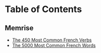 # Table of Contents

## Memrise

- [The 450 Most Common French Verbs](./memrise/450-most-common-fr-verbs.md)
- [The 5000 Most Common French Words](./memrise/5000-most-common-fr-words.md)
